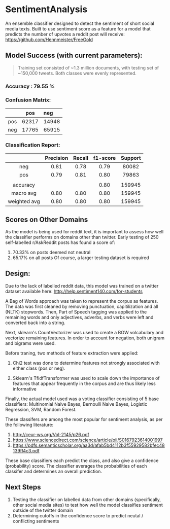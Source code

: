 # SentimentAnalysis
An ensemble classifier designed to detect the sentiment of short social media texts.
Built to use sentiment score as a feature for a model that predicts the number of upvotes a reddit post
will receive: https://github.com/Hennmeister/FreeGold


## Model Success (with current parameters):
>Training set consisted of ~1.3 million documents, with testing set of ~150,000 tweets. Both classes were evenly represented.

### Accuracy : 79.55 %

### Confusion Matrix:

|        |   pos  |  neg  |
|:-----: | :-----:| :-----|
|   pos  |62317  | 14948  |
|   neg  | 17765   | 65915 |

### Classification Report:

|                | Precision      | Recall         | f1-score      |    Support     |
| :-------------:|:-------------: |:-------------:| :-------------:| :-------------:|
| neg            |      0.81      |        0.78     |      0.79    |    80082      |
| pos            |      0.79      |        0.81     |      0.80    |    79863      |
|                 |                |               |               |               |
| accuracy       |                  |            |      0.80    |    159945      |
| macro avg      |      0.80      |        0.80     |      0.80    |    159945      |
| weighted avg   |      0.80      |        0.80     |      0.80    |    159945      |

## Scores on Other Domains
As the model is being used for reddit text, it is important to assess how well the classifier
performs on domains other than twitter. Early testing of 250 self-labelled r/AskReddit posts
has found a score of:
1) 70.33% on posts deemed not neutral
2) 65.17% on all posts
Of course, a larger testing dataset is required

## Design:
Due to the lack of labelled reddit data, this model was trained on a twitter dataset
available here: http://help.sentiment140.com/for-students

A Bag of Words approach was taken to represent the corpus as features. The
data was first cleaned by removing punctuation, capitilization and all
(NLTK) stopwords. Then, Part of Speech tagging was applied to the remaining
words and only adjectives, adverbs, and verbs were left and converted back
into a string.

Next, sklearn's CountVectorizer was used to create a BOW volcabulary and vectorize
remaining features. In order to account for negation, both unigram and bigrams were used.

Before traning, two methods of feature extraction were applied:

1) Chi2 test was done to determine features not strongly associated with either class
(pos or neg).

2) Sklearn's TfidfTransformer was used to scale down the importance of features
that appear frequently in the corpus and are thus likely less informative

Finally, the actual model used was a voting classifier consisting of 5 base classifiers:
Multinomial Naive Bayes, Bernoulli Naive Bayes, Logistic Regression, SVM, Random Forest.

These classifers are among the most popular for sentiment analysis, as per the following
literature:
1) http://ceur-ws.org/Vol-2145/p26.pdf
2) https://www.sciencedirect.com/science/article/pii/S0167923614001997
3) https://pdfs.semanticscholar.org/aa3d/afab5bd4112b3f55929582bfec48139ff4c3.pdf

These base classifiers each predict the class, and also give a confidence
(probability) score. The classifier averages the probabilities of each classifer and
determines an overall prediction.

## Next Steps
1) Testing the classifier on labelled data
       from other domains (specifically, other social media sites) to test how
       well the model classifies sentiment outside of the twitter domain
2)  Determining cutoffs in the confidence score to predict neutal /
        conflicting sentiments
